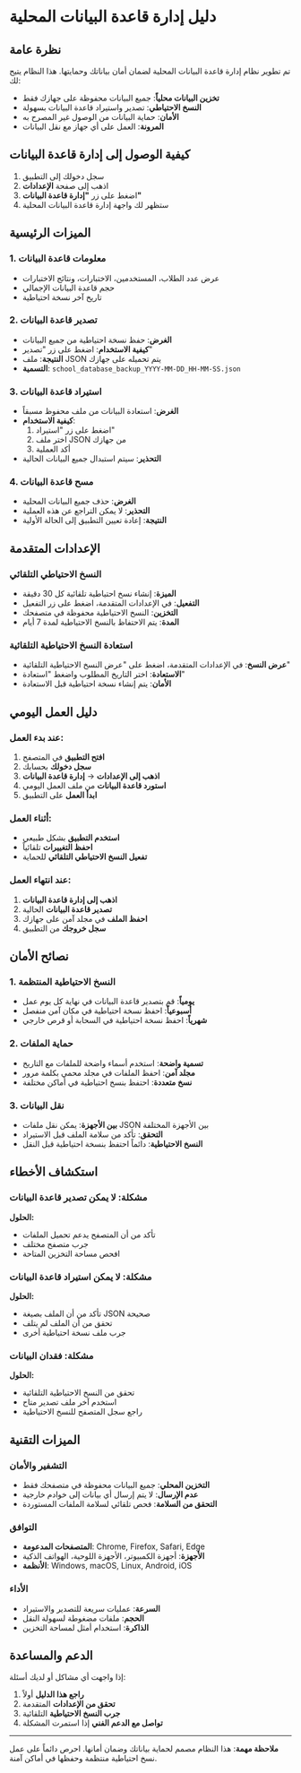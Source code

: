 # دليل إدارة قاعدة البيانات المحلية

## نظرة عامة

تم تطوير نظام إدارة قاعدة البيانات المحلية لضمان أمان بياناتك وحمايتها. هذا النظام يتيح لك:

- **تخزين البيانات محلياً**: جميع البيانات محفوظة على جهازك فقط
- **النسخ الاحتياطي**: تصدير واستيراد قاعدة البيانات بسهولة
- **الأمان**: حماية البيانات من الوصول غير المصرح به
- **المرونة**: العمل على أي جهاز مع نقل البيانات

## كيفية الوصول إلى إدارة قاعدة البيانات

1. سجل دخولك إلى التطبيق
2. اذهب إلى صفحة **الإعدادات**
3. اضغط على زر **"إدارة قاعدة البيانات"**
4. ستظهر لك واجهة إدارة قاعدة البيانات المحلية

## الميزات الرئيسية

### 1. معلومات قاعدة البيانات
- عرض عدد الطلاب، المستخدمين، الاختبارات، ونتائج الاختبارات
- حجم قاعدة البيانات الإجمالي
- تاريخ آخر نسخة احتياطية

### 2. تصدير قاعدة البيانات
- **الغرض**: حفظ نسخة احتياطية من جميع البيانات
- **كيفية الاستخدام**: اضغط على زر "تصدير"
- **النتيجة**: ملف JSON يتم تحميله على جهازك
- **التسمية**: `school_database_backup_YYYY-MM-DD_HH-MM-SS.json`

### 3. استيراد قاعدة البيانات
- **الغرض**: استعادة البيانات من ملف محفوظ مسبقاً
- **كيفية الاستخدام**: 
  1. اضغط على زر "استيراد"
  2. اختر ملف JSON من جهازك
  3. أكد العملية
- **التحذير**: سيتم استبدال جميع البيانات الحالية

### 4. مسح قاعدة البيانات
- **الغرض**: حذف جميع البيانات المحلية
- **التحذير**: لا يمكن التراجع عن هذه العملية
- **النتيجة**: إعادة تعيين التطبيق إلى الحالة الأولية

## الإعدادات المتقدمة

### النسخ الاحتياطي التلقائي
- **الميزة**: إنشاء نسخ احتياطية تلقائية كل 30 دقيقة
- **التفعيل**: في الإعدادات المتقدمة، اضغط على زر التفعيل
- **التخزين**: النسخ الاحتياطية محفوظة في متصفحك
- **المدة**: يتم الاحتفاظ بالنسخ الاحتياطية لمدة 7 أيام

### استعادة النسخ الاحتياطية التلقائية
- **عرض النسخ**: في الإعدادات المتقدمة، اضغط على "عرض النسخ الاحتياطية التلقائية"
- **الاستعادة**: اختر التاريخ المطلوب واضغط "استعادة"
- **الأمان**: يتم إنشاء نسخة احتياطية قبل الاستعادة

## دليل العمل اليومي

### عند بدء العمل:
1. **افتح التطبيق** في المتصفح
2. **سجل دخولك** بحسابك
3. **اذهب إلى الإعدادات** → **إدارة قاعدة البيانات**
4. **استورد قاعدة البيانات** من ملف العمل اليومي
5. **ابدأ العمل** على التطبيق

### أثناء العمل:
- **استخدم التطبيق** بشكل طبيعي
- **احفظ التغييرات** تلقائياً
- **تفعيل النسخ الاحتياطي التلقائي** للحماية

### عند انتهاء العمل:
1. **اذهب إلى إدارة قاعدة البيانات**
2. **تصدير قاعدة البيانات** الحالية
3. **احفظ الملف** في مجلد آمن على جهازك
4. **سجل خروجك** من التطبيق

## نصائح الأمان

### 1. النسخ الاحتياطية المنتظمة
- **يومياً**: قم بتصدير قاعدة البيانات في نهاية كل يوم عمل
- **أسبوعياً**: احفظ نسخة احتياطية في مكان آمن منفصل
- **شهرياً**: احفظ نسخة احتياطية في السحابة أو قرص خارجي

### 2. حماية الملفات
- **تسمية واضحة**: استخدم أسماء واضحة للملفات مع التاريخ
- **مجلد آمن**: احفظ الملفات في مجلد محمي بكلمة مرور
- **نسخ متعددة**: احتفظ بنسخ احتياطية في أماكن مختلفة

### 3. نقل البيانات
- **بين الأجهزة**: يمكن نقل ملفات JSON بين الأجهزة المختلفة
- **التحقق**: تأكد من سلامة الملف قبل الاستيراد
- **النسخ الاحتياطية**: دائماً احتفظ بنسخة احتياطية قبل النقل

## استكشاف الأخطاء

### مشكلة: لا يمكن تصدير قاعدة البيانات
**الحلول:**
- تأكد من أن المتصفح يدعم تحميل الملفات
- جرب متصفح مختلف
- افحص مساحة التخزين المتاحة

### مشكلة: لا يمكن استيراد قاعدة البيانات
**الحلول:**
- تأكد من أن الملف بصيغة JSON صحيحة
- تحقق من أن الملف لم يتلف
- جرب ملف نسخة احتياطية أخرى

### مشكلة: فقدان البيانات
**الحلول:**
- تحقق من النسخ الاحتياطية التلقائية
- استخدم آخر ملف تصدير متاح
- راجع سجل المتصفح للنسخ الاحتياطية

## الميزات التقنية

### التشفير والأمان
- **التخزين المحلي**: جميع البيانات محفوظة في متصفحك فقط
- **عدم الإرسال**: لا يتم إرسال أي بيانات إلى خوادم خارجية
- **التحقق من السلامة**: فحص تلقائي لسلامة الملفات المستوردة

### التوافق
- **المتصفحات المدعومة**: Chrome, Firefox, Safari, Edge
- **الأجهزة**: أجهزة الكمبيوتر، الأجهزة اللوحية، الهواتف الذكية
- **الأنظمة**: Windows, macOS, Linux, Android, iOS

### الأداء
- **السرعة**: عمليات سريعة للتصدير والاستيراد
- **الحجم**: ملفات مضغوطة لسهولة النقل
- **الذاكرة**: استخدام أمثل لمساحة التخزين

## الدعم والمساعدة

إذا واجهت أي مشاكل أو لديك أسئلة:

1. **راجع هذا الدليل** أولاً
2. **تحقق من الإعدادات** المتقدمة
3. **جرب النسخ الاحتياطية** التلقائية
4. **تواصل مع الدعم الفني** إذا استمرت المشكلة

---

**ملاحظة مهمة**: هذا النظام مصمم لحماية بياناتك وضمان أمانها. احرص دائماً على عمل نسخ احتياطية منتظمة وحفظها في أماكن آمنة. 